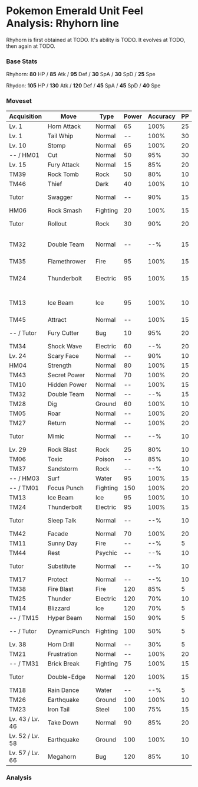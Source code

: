# Pokemon Emerald Unit Feel Analysis: Rhyhorn line

Rhyhorn is first obtained at TODO. It's ability is TODO. It evolves at TODO, then again at TODO.

### Base Stats

Rhyhorn: **80** HP / **85** Atk / **95** Def / **30** SpA / **30** SpD / **25** Spe

Rhydon: **105** HP / **130** Atk / **120** Def / **45** SpA / **45** SpD / **40** Spe

### Moveset

|Acquisition    |Move        |Type    |Power|Accuracy|PP |Notes                    |
|---            |---         |---     |---  |---     |---|---                      |
|Lv. 1          |Horn Attack |Normal  |65   |100%    |25 |                         |
|Lv. 1          |Tail Whip   |Normal  |--   |100%    |30 |                         |
|Lv. 10         |Stomp       |Normal  |65   |100%    |20 |                         |
|-- / HM01      |Cut         |Normal  |50   |95%     |30 |                         |
|Lv. 15         |Fury Attack |Normal  |15   |85%     |20 |                         |
|TM39           |Rock Tomb   |Rock    |50   |80%     |10 |                         |
|TM46           |Thief       |Dark    |40   |100%    |10 |                         |
|Tutor          |Swagger     |Normal  |--   |90%     |15 |Emerald only             |
|HM06           |Rock Smash  |Fighting|20   |100%    |15 |                         |
|Tutor          |Rollout     |Rock    |30   |90%     |20 |Emerald only             |
|TM32           |Double Team |Normal  |--   |--%     |15 |Buy at Game Corner       |
|TM35           |Flamethrower|Fire    |95   |100%    |15 |                         |
|TM24           |Thunderbolt |Electric|95   |100%    |15 |Buy at Game Corner       |
|TM13           |Ice Beam    |Ice     |95   |100%    |10 |Buy at Game Corner       |
|TM45           |Attract     |Normal  |--   |100%    |15 |                         |
|-- / Tutor     |Fury Cutter |Bug     |10   |95%     |20 |Emerald only             |
|TM34           |Shock Wave  |Electric|60   |--%     |20 |                         |
|Lv. 24         |Scary Face  |Normal  |--   |90%     |10 |                         |
|HM04           |Strength    |Normal  |80   |100%    |15 |                         |
|TM43           |Secret Power|Normal  |70   |100%    |20 |                         |
|TM10           |Hidden Power|Normal  |--   |100%    |15 |                         |
|TM32           |Double Team |Normal  |--   |--%     |15 |                         |
|TM28           |Dig         |Ground  |60   |100%    |10 |                         |
|TM05           |Roar        |Normal  |--   |100%    |20 |                         |
|TM27           |Return      |Normal  |--   |100%    |20 |                         |
|Tutor          |Mimic       |Normal  |--   |--%     |10 |Emerald only             |
|Lv. 29         |Rock Blast  |Rock    |25   |80%     |10 |                         |
|TM06           |Toxic       |Poison  |--   |85%     |10 |                         |
|TM37           |Sandstorm   |Rock    |--   |--%     |10 |                         |
|-- / HM03      |Surf        |Water   |95   |100%    |15 |                         |
|-- / TM01      |Focus Punch |Fighting|150  |100%    |20 |                         |
|TM13           |Ice Beam    |Ice     |95   |100%    |10 |                         |
|TM24           |Thunderbolt |Electric|95   |100%    |15 |                         |
|Tutor          |Sleep Talk  |Normal  |--   |--%     |10 |Emerald only             |
|TM42           |Facade      |Normal  |70   |100%    |20 |                         |
|TM11           |Sunny Day   |Fire    |--   |--%     |5  |                         |
|TM44           |Rest        |Psychic |--   |--%     |10 |                         |
|Tutor          |Substitute  |Normal  |--   |--%     |10 |Emerald only             |
|TM17           |Protect     |Normal  |--   |--%     |10 |                         |
|TM38           |Fire Blast  |Fire    |120  |85%     |5  |                         |
|TM25           |Thunder     |Electric|120  |70%     |10 |                         |
|TM14           |Blizzard    |Ice     |120  |70%     |5  |                         |
|-- / TM15      |Hyper Beam  |Normal  |150  |90%     |5  |                         |
|-- / Tutor     |DynamicPunch|Fighting|100  |50%     |5  |Emerald only             |
|Lv. 38         |Horn Drill  |Normal  |--   |30%     |5  |                         |
|TM21           |Frustration |Normal  |--   |100%    |20 |                         |
|-- / TM31      |Brick Break |Fighting|75   |100%    |15 |                         |
|Tutor          |Double-Edge |Normal  |120  |100%    |15 |Emerald only             |
|TM18           |Rain Dance  |Water   |--   |--%     |5  |                         |
|TM26           |Earthquake  |Ground  |100  |100%    |10 |                         |
|TM23           |Iron Tail   |Steel   |100  |75%     |15 |                         |
|Lv. 43 / Lv. 46|Take Down   |Normal  |90   |85%     |20 |                         |
|Lv. 52 / Lv. 58|Earthquake  |Ground  |100  |100%    |10 |                         |
|Lv. 57 / Lv. 66|Megahorn    |Bug     |120  |85%     |10 |                         |

### Analysis